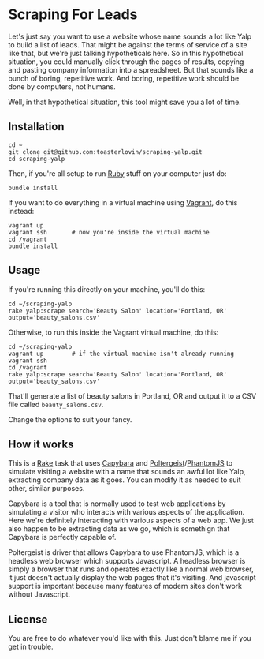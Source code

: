 # Scraping For Leads

Let's just say you want to use a website whose name sounds a lot like Yalp to build a list of leads. That might
be against the terms of service of a site like that, but we're just talking hypotheticals here. So in this
hypothetical situation, you could manually click through the pages of results, copying and pasting company
information into a spreadsheet. But that sounds like a bunch of boring, repetitive work. And boring, repetitive
work should be done by computers, not humans.

Well, in that hypothetical situation, this tool might save you a lot of time.

## Installation

```
cd ~
git clone git@github.com:toasterlovin/scraping-yalp.git
cd scraping-yalp
```

Then, if you're all setup to run [Ruby](https://www.ruby-lang.org/) stuff on your computer just do:

```
bundle install
```

If you want to do everything in a virtual machine using [Vagrant](https://www.vagrantup.com/), do this instead:

```
vagrant up
vagrant ssh       # now you're inside the virtual machine
cd /vagrant
bundle install
```

## Usage

If you're running this directly on your machine, you'll do this:

```
cd ~/scraping-yalp
rake yalp:scrape search='Beauty Salon' location='Portland, OR' output='beauty_salons.csv'
```

Otherwise, to run this inside the Vagrant virtual machine, do this:

```
cd ~/scraping-yalp
vagrant up        # if the virtual machine isn't already running
vagrant ssh
cd /vagrant
rake yalp:scrape search='Beauty Salon' location='Portland, OR' output='beauty_salons.csv'
```

That'll generate a list of beauty salons in Portland, OR and output it to a CSV file
called `beauty_salons.csv`.

Change the options to suit your fancy.

## How it works

This is a [Rake](https://github.com/ruby/rake) task that uses [Capybara](https://github.com/jnicklas/capybara) and
[Poltergeist](https://github.com/teampoltergeist/poltergeist)/[PhantomJS](http://phantomjs.org/) to simulate visiting
a website with a name that sounds an awful lot like Yalp, extracting company data as it
goes. You can modify it as needed to suit other, similar purposes.

Capybara is a tool that is normally used to test web applications by simulating a visitor
who interacts with various aspects of the application. Here we're definitely interacting
with various aspects of a web app. We just also happen to be extracting data as we go, which
is somethign that Capybara is perfectly capable of.

Poltergeist is driver that allows Capybara to use PhantomJS, which is a headless web browser
which supports Javascript. A headless browser is simply a browser that runs and operates
exactly like a normal web browser, it just doesn't actually display the web pages that it's
visiting. And javascript support is important because many features of modern sites don't
work without Javascript.


## License

You are free to do whatever you'd like with this. Just don't blame me if you get in trouble.
